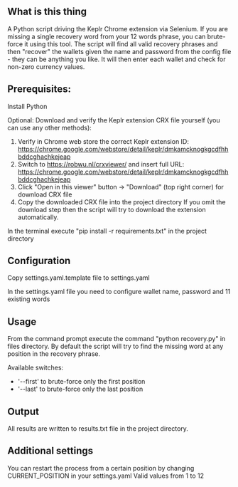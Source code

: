 ## What is this thing

A Python script driving the Keplr Chrome extension via Selenium. If you are missing a single recovery word from your 12 words phrase, you can brute-force it using this tool. The script will find all valid recovery phrases and then "recover" the wallets given the name and password from the config file - they can be anything you like. It will then enter each wallet and check for non-zero currency values.

## Prerequisites:

Install Python

Optional: Download and verify the Keplr extension CRX file yourself (you can use any other methods):
1. Verify in Chrome web store the correct Keplr extension ID:
https://chrome.google.com/webstore/detail/keplr/dmkamcknogkgcdfhhbddcghachkejeap
2. Switch to https://robwu.nl/crxviewer/ and insert full URL:
    https://chrome.google.com/webstore/detail/keplr/dmkamcknogkgcdfhhbddcghachkejeap
3. Click "Open in this viewer" button -> "Download" (top right corner) for download CRX file
4. Copy the downloaded CRX file into the project directory
If you omit the download step then the script will try to download the extension automatically.

In the terminal execute "pip install -r requirements.txt" in the project directory

## Configuration

Copy settings.yaml.template file to settings.yaml

In the settings.yaml file you need to configure wallet name, password and 11 existing words

## Usage

From the command prompt execute the command "python recovery.py" in files directory. By default the script will try to find the missing word at any position in the recovery phrase.

Available switches:
* '--first' to brute-force only the first position
* '--last' to brute-force only the last position

## Output

All results are written to results.txt file in the project directory.

## Additional settings

You can restart the process from a certain position by changing CURRENT_POSITION in your settings.yaml
Valid values from 1 to 12
